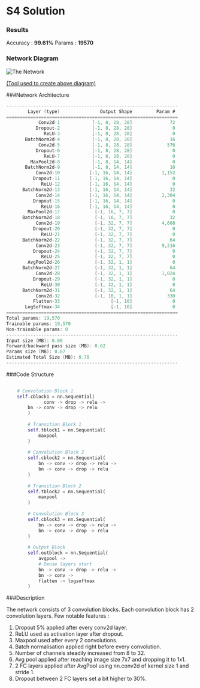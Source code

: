 # S4 Solution
### Results
Accuracy : **99.61%**
Params : **19570**
### Network Diagram
![The Network](https://i.imgur.com/y3bj1OC.png  "AAA")

[(Tool used to create above diagram)](https://alexlenail.me/NN-SVG/LeNet.html) 

###Network Architecture
```c
----------------------------------------------------------------
        Layer (type)               Output Shape         Param #
================================================================
            Conv2d-1            [-1, 8, 28, 28]              72
           Dropout-2            [-1, 8, 28, 28]               0
              ReLU-3            [-1, 8, 28, 28]               0
       BatchNorm2d-4            [-1, 8, 28, 28]              16
            Conv2d-5            [-1, 8, 28, 28]             576
           Dropout-6            [-1, 8, 28, 28]               0
              ReLU-7            [-1, 8, 28, 28]               0
         MaxPool2d-8            [-1, 8, 14, 14]               0
       BatchNorm2d-9            [-1, 8, 14, 14]              16
           Conv2d-10           [-1, 16, 14, 14]           1,152
          Dropout-11           [-1, 16, 14, 14]               0
             ReLU-12           [-1, 16, 14, 14]               0
      BatchNorm2d-13           [-1, 16, 14, 14]              32
           Conv2d-14           [-1, 16, 14, 14]           2,304
          Dropout-15           [-1, 16, 14, 14]               0
             ReLU-16           [-1, 16, 14, 14]               0
        MaxPool2d-17             [-1, 16, 7, 7]               0
      BatchNorm2d-18             [-1, 16, 7, 7]              32
           Conv2d-19             [-1, 32, 7, 7]           4,608
          Dropout-20             [-1, 32, 7, 7]               0
             ReLU-21             [-1, 32, 7, 7]               0
      BatchNorm2d-22             [-1, 32, 7, 7]              64
           Conv2d-23             [-1, 32, 7, 7]           9,216
          Dropout-24             [-1, 32, 7, 7]               0
             ReLU-25             [-1, 32, 7, 7]               0
        AvgPool2d-26             [-1, 32, 1, 1]               0
      BatchNorm2d-27             [-1, 32, 1, 1]              64
           Conv2d-28             [-1, 32, 1, 1]           1,024
          Dropout-29             [-1, 32, 1, 1]               0
             ReLU-30             [-1, 32, 1, 1]               0
      BatchNorm2d-31             [-1, 32, 1, 1]              64
           Conv2d-32             [-1, 10, 1, 1]             330
          Flatten-33                   [-1, 10]               0
       LogSoftmax-34                   [-1, 10]               0
================================================================
Total params: 19,570
Trainable params: 19,570
Non-trainable params: 0
----------------------------------------------------------------
Input size (MB): 0.00
Forward/backward pass size (MB): 0.62
Params size (MB): 0.07
Estimated Total Size (MB): 0.70
----------------------------------------------------------------
```
###Code Structure
```python
	
	# Convolution Block 1
	self.cblock1 = nn.Sequential(
		      conv -> drop -> relu ->
		bn -> conv -> drop -> relu
        )
        
        # Transition Block 1
        self.tblock1 = nn.Sequential(
        	maxpool
        )
        
        # Convolution Block 2
        self.cblock2 = nn.Sequential(
	    	bn -> conv -> drop -> relu ->
	    	bn -> conv -> drop -> relu
        )
        
        # Transition Block 2
        self.tblock2 = nn.Sequential(
	        maxpool
        )
        
        # Convolution Block 3
        self.cblock3 = nn.Sequential(
	    	bn -> conv -> drop -> relu ->
	    	bn -> conv -> drop -> relu
        )
        
        # Output Block
        self.outblock = nn.Sequential(
	        avgpool ->
	        # Dense layers start
	        bn -> conv -> drop -> relu ->
	        bn -> conv ->
	        flatten -> logsoftmax
        )
```
###Description

The network consists of 3 convolution blocks. Each convolution block has 2 convolution layers. Few notable features :

1. Dropout 5% applied after every conv2d layer.
2. ReLU used as activation layer after dropout.
3. Maxpool used after every 2 convolutions.
4. Batch normalisation applied right before every convolution.
5. Number of channels steadily increased from 8 to 32.
6. Avg pool applied after reaching image size 7x7 and dropping it to 1x1.
7. 2 FC layers applied after AvgPool using nn.conv2d of kernel size 1 and stride 1.
8. Dropout between 2 FC layers set a bit higher to 30%.
